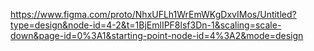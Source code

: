 https://www.figma.com/proto/NhxUFLh1WrEmWKgDxvIMos/Untitled?type=design&node-id=4-2&t=1BjEmlIPF8lsf3Dn-1&scaling=scale-down&page-id=0%3A1&starting-point-node-id=4%3A2&mode=design
